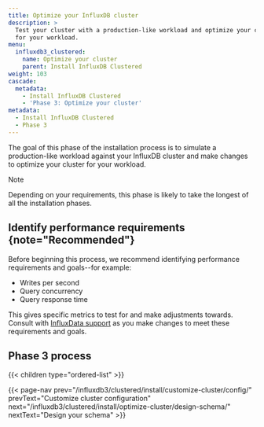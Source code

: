 ```yaml
---
title: Optimize your InfluxDB cluster
description: >
  Test your cluster with a production-like workload and optimize your cluster
  for your workload.
menu:
  influxdb3_clustered:
    name: Optimize your cluster
    parent: Install InfluxDB Clustered
weight: 103
cascade:
  metadata:
    - Install InfluxDB Clustered
    - 'Phase 3: Optimize your cluster'
metadata:
  - Install InfluxDB Clustered
  - Phase 3
---
```


The goal of this phase of the installation process is to simulate a
production-like workload against your InfluxDB cluster and make changes to
optimize your cluster for your workload.

> [!Note]
> Depending on your requirements, this phase is likely to take the longest of all
> the installation phases.

## Identify performance requirements {note="Recommended"}

Before beginning this process, we recommend identifying performance requirements
and goals--for example:

- Writes per second
- Query concurrency
- Query response time

This gives specific metrics to test for and make adjustments towards.
Consult with [InfluxData support](https://support.influxdata.com) as you make
changes to meet these requirements and goals.

## Phase 3 process

{{< children type="ordered-list" >}}

{{< page-nav prev="/influxdb3/clustered/install/customize-cluster/config/" prevText="Customize cluster configuration" next="/influxdb3/clustered/install/optimize-cluster/design-schema/" nextText="Design your schema" >}}
